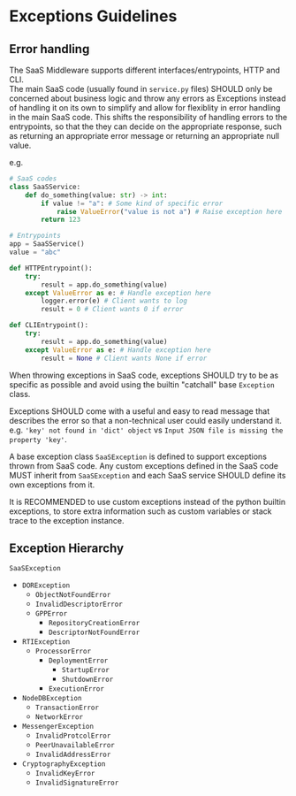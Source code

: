 # Exceptions Guidelines
 
## Error handling
The SaaS Middleware supports different interfaces/entrypoints, HTTP and CLI.  
The main SaaS code (usually found in `service.py` files) SHOULD only be concerned about business logic and throw any errors as Exceptions instead of handling it on its own to simplify and allow for flexiblity in error handling in the main SaaS code. This shifts the responsibility of handling errors to the entrypoints, so that the they can decide on the appropriate response, such as returning an appropriate error message or returning an appropriate null value.

e.g.
```python
# SaaS codes
class SaaSService:
    def do_something(value: str) -> int:
        if value != "a": # Some kind of specific error
            raise ValueError("value is not a") # Raise exception here
        return 123

# Entrypoints
app = SaaSService()
value = "abc"

def HTTPEntrypoint():
    try:
        result = app.do_something(value)
    except ValueError as e: # Handle exception here
        logger.error(e) # Client wants to log
        result = 0 # Client wants 0 if error

def CLIEntrypoint():
    try:
        result = app.do_something(value)
    except ValueError as e: # Handle exception here
        result = None # Client wants None if error
```

When throwing exceptions in SaaS code, exceptions SHOULD try to be as specific as possible and avoid using the builtin "catchall" base `Exception` class.

Exceptions SHOULD come with a useful and easy to read message that describes the error so that a non-technical user could easily understand it.  
e.g. `'key' not found in 'dict' object` vs `Input JSON file is missing the property 'key'`.

A base exception class `SaaSException` is defined to support exceptions thrown from SaaS code. Any custom exceptions defined in the SaaS code MUST inherit from `SaaSException` and each SaaS service SHOULD define its own exceptions from it.

It is RECOMMENDED to use custom exceptions instead of the python builtin exceptions, to store extra information such as custom variables or stack trace to the exception instance.

## Exception Hierarchy
`SaaSException`
- `DORException`
  - `ObjectNotFoundError`
  - `InvalidDescriptorError`
  - `GPPError`
    - `RepositoryCreationError`
    - `DescriptorNotFoundError`
- `RTIException`
  - `ProcessorError`
    - `DeploymentError`
      - `StartupError`
      - `ShutdownError`
    - `ExecutionError`
- `NodeDBException`
  - `TransactionError`
  - `NetworkError`
- `MessengerException`
  - `InvalidProtcolError`
  - `PeerUnavailableError` 
  - `InvalidAddressError`
- `CryptographyException`
    - `InvalidKeyError`
    - `InvalidSignatureError`
